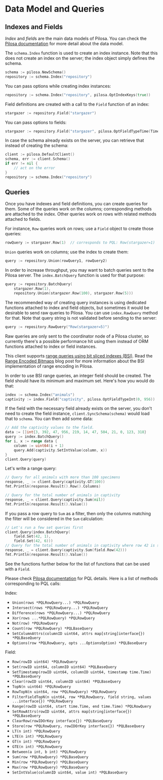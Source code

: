 # Data Model and Queries

## Indexes and Fields

*Index* and *field*s are the main data models of Pilosa. You can check the [Pilosa documentation](https://www.pilosa.com/docs/latest/data-model/) for more detail about the data model.

The `schema.Index` function is used to create an index instance. Note that this does not create an index on the server; the index object simply defines the schema.

```go
schema := pilosa.NewSchema()
repository := schema.Index("repository")
```

You can pass options while creating index instances:
```go
repository := schema.Index("repository", pilosa.OptIndexKeys(true))
```

Field definitions are created with a call to the `Field` function of an index:

```go
stargazer := repository.Field("stargazer")
```

You can pass options to fields:

```go
stargazer := repository.Field("stargazer", pilosa.OptFieldTypeTime(TimeQuantumYearMonthDay))
```

In case the schema already exists on the server, you can retrieve that instead of creating the schema:
```go
client := pilosa.DefaultClient()
schema, err := client.Schema()
if err != nil {
    // act on the error
}
repository := schema.Index("repository")
```

## Queries

Once you have indexes and field definitions, you can create queries for them. Some of the queries work on the columns; corresponding methods are attached to the index. Other queries work on rows with related methods attached to fields.

For instance, `Row` queries work on rows; use a `Field` object to create those queries:

```go
rowQuery := stargazer.Row(1)  // corresponds to PQL: Row(stargazer=1)
```

`Union` queries work on columns; use the index to create them:

```go
query := repository.Union(rowQuery1, rowQuery2)
```

In order to increase throughput, you may want to batch queries sent to the Pilosa server. The `index.BatchQuery` function is used for that purpose:

```go
query := repository.BatchQuery(
    stargazer.Row(1),
    repository.Union(stargazer.Row(100), stargazer.Row(5)))
```

The recommended way of creating query instances is using dedicated functions attached to index and field objects, but sometimes it would be desirable to send raw queries to Pilosa. You can use `index.RawQuery` method for that. Note that query string is not validated before sending to the server:

```go
query := repository.RawQuery("Row(stargazer=5)")
```

Raw queries are only sent to the coordinator node of a Pilosa cluster, so currently there's a possible performance hit using them instead of ORM functions attached to index or field instances.

This client supports [range queries using bit sliced indexes (BSI)](https://www.pilosa.com/docs/latest/query-language/#range-bsi). Read the [Range Encoded Bitmaps](https://www.pilosa.com/blog/range-encoded-bitmaps/) blog post for more information about the BSI implementation of range encoding in Pilosa.

In order to use BSI range queries, an integer field should be created. The field should have its minimum and maximum set. Here's how you would do that:
```go
index := schema.Index("animals")
captivity := index.Field("captivity", pilosa.OptFieldTypeInt(0, 956))
```

If the field with the necessary field already exists on the server, you don't need to create the field instance, `client.SyncSchema(schema)` would load that to `schema`. You can then add some data:
```go
// Add the captivity values to the field.
data := []int{3, 392, 47, 956, 219, 14, 47, 504, 21, 0, 123, 318}
query := index.BatchQuery()
for i, x := range data {
	column := uint64(i + 1)
	query.Add(captivity.SetIntValue(column, x))
}
client.Query(query)
```

Let's write a range query:
```go
// Query for all animals with more than 100 specimens
response, _ := client.Query(captivity.GT(100))
fmt.Println(response.Result().Row().Columns)

// Query for the total number of animals in captivity
response, _ = client.Query(captivity.Sum(nil))
fmt.Println(response.Result().Value())
```

If you pass a row query to `Sum` as a filter, then only the columns matching the filter will be considered in the `Sum` calculation:
```go
// Let's run a few set queries first
client.Query(index.BatchQuery(
    field.Set(42, 1),
    field.Set(42, 6)))
// Query for the total number of animals in captivity where row 42 is set
response, _ = client.Query(captivity.Sum(field.Row(42)))
fmt.Println(response.Result().Value())
```

See the functions further below for the list of functions that can be used with a `Field`.

Please check [Pilosa documentation](https://www.pilosa.com/docs) for PQL details. Here is a list of methods corresponding to PQL calls:

Index:

* `Union(rows *PQLRowQuery...) *PQLRowQuery`
* `Intersect(rows *PQLRowQuery...) *PQLRowQuery`
* `Difference(rows *PQLRowQuery...) *PQLRowQuery`
* `Xor(rows ...*PQLRowQuery) *PQLRowQuery`
* `Not(row) *PQLRowQuery`
* `Count(row *PQLRowQuery) *PQLBaseQuery`
* `SetColumnAttrs(columnID uint64, attrs map[string]interface{}) *PQLBaseQuery`
* `Options(row *PQLRowQuery, opts ...OptionsOption) *PQLBaseQuery`

Field:

* `Row(rowID uint64) *PQLRowQuery`
* `Set(rowID uint64, columnID uint64) *PQLBaseQuery`
* `SetTimestamp(rowID uint64, columnID uint64, timestamp time.Time) *PQLBaseQuery`
* `Clear(rowID uint64, columnID uint64) *PQLBaseQuery`
* `TopN(n uint64) *PQLRowQuery`
* `RowTopN(n uint64, row *PQLRowQuery) *PQLRowQuery`
* `FilterFieldTopN(n uint64, row *PQLRowQuery, field string, values ...interface{}) *PQLRowQuery`
* `Range(rowID uint64, start time.Time, end time.Time) *PQLRowQuery`
* `SetRowAttrs(rowID uint64, attrs map[string]interface{}) *PQLBaseQuery`
* `ClearRow(rowIDOrKey interface{}) *PQLBaseQuery`
* `Store(row *PQLRowQuery, rowIDOrKey interface{}) *PQLBaseQuery`
* `LT(n int) *PQLRowQuery`
* `LTE(n int) *PQLRowQuery`
* `GT(n int) *PQLRowQuery`
* `GTE(n int) *PQLRowQuery`
* `Between(a int, b int) *PQLRowQuery`
* `Sum(row *PQLRowQuery) *PQLBaseQuery`
* `Min(row *PQLRowQuery) *PQLBaseQuery`
* `Max(row *PQLRowQuery) *PQLBaseQuery`
* `SetIntValue(columnID uint64, value int) *PQLBaseQuery`
